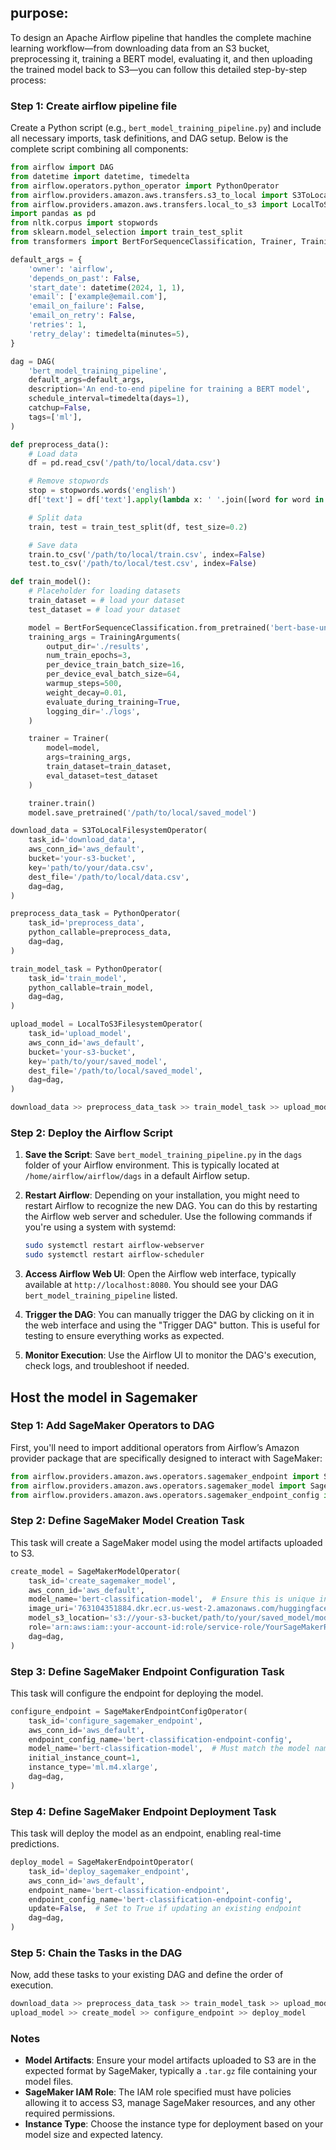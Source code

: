 ## purpose: 

To design an Apache Airflow pipeline that handles the complete machine learning workflow—from downloading data from an S3 bucket, preprocessing it, training a BERT model, evaluating it, and then uploading the trained model back to S3—you can follow this detailed step-by-step process:

### Step 1: Create airflow pipeline file

Create a Python script (e.g., `bert_model_training_pipeline.py`) and include all necessary imports, task definitions, and DAG setup. Below is the complete script combining all components:

```python
from airflow import DAG
from datetime import datetime, timedelta
from airflow.operators.python_operator import PythonOperator
from airflow.providers.amazon.aws.transfers.s3_to_local import S3ToLocalFilesystemOperator
from airflow.providers.amazon.aws.transfers.local_to_s3 import LocalToS3FilesystemOperator
import pandas as pd
from nltk.corpus import stopwords
from sklearn.model_selection import train_test_split
from transformers import BertForSequenceClassification, Trainer, TrainingArguments

default_args = {
    'owner': 'airflow',
    'depends_on_past': False,
    'start_date': datetime(2024, 1, 1),
    'email': ['example@email.com'],
    'email_on_failure': False,
    'email_on_retry': False,
    'retries': 1,
    'retry_delay': timedelta(minutes=5),
}

dag = DAG(
    'bert_model_training_pipeline',
    default_args=default_args,
    description='An end-to-end pipeline for training a BERT model',
    schedule_interval=timedelta(days=1),
    catchup=False,
    tags=['ml'],
)

def preprocess_data():
    # Load data
    df = pd.read_csv('/path/to/local/data.csv')

    # Remove stopwords
    stop = stopwords.words('english')
    df['text'] = df['text'].apply(lambda x: ' '.join([word for word in x.split() if word not in stop]))

    # Split data
    train, test = train_test_split(df, test_size=0.2)

    # Save data
    train.to_csv('/path/to/local/train.csv', index=False)
    test.to_csv('/path/to/local/test.csv', index=False)

def train_model():
    # Placeholder for loading datasets
    train_dataset = # load your dataset
    test_dataset = # load your dataset

    model = BertForSequenceClassification.from_pretrained('bert-base-uncased')
    training_args = TrainingArguments(
        output_dir='./results',
        num_train_epochs=3,
        per_device_train_batch_size=16,
        per_device_eval_batch_size=64,
        warmup_steps=500,
        weight_decay=0.01,
        evaluate_during_training=True,
        logging_dir='./logs',
    )

    trainer = Trainer(
        model=model,
        args=training_args,
        train_dataset=train_dataset,
        eval_dataset=test_dataset
    )

    trainer.train()
    model.save_pretrained('/path/to/local/saved_model')

download_data = S3ToLocalFilesystemOperator(
    task_id='download_data',
    aws_conn_id='aws_default',
    bucket='your-s3-bucket',
    key='path/to/your/data.csv',
    dest_file='/path/to/local/data.csv',
    dag=dag,
)

preprocess_data_task = PythonOperator(
    task_id='preprocess_data',
    python_callable=preprocess_data,
    dag=dag,
)

train_model_task = PythonOperator(
    task_id='train_model',
    python_callable=train_model,
    dag=dag,
)

upload_model = LocalToS3FilesystemOperator(
    task_id='upload_model',
    aws_conn_id='aws_default',
    bucket='your-s3-bucket',
    key='path/to/your/saved_model',
    dest_file='/path/to/local/saved_model',
    dag=dag,
)

download_data >> preprocess_data_task >> train_model_task >> upload_model
```

### Step 2: Deploy the Airflow Script

1. **Save the Script**: Save `bert_model_training_pipeline.py` in the `dags` folder of your Airflow environment. This is typically located at `/home/airflow/airflow/dags` in a default Airflow setup.

2. **Restart Airflow**: Depending on your installation, you might need to restart Airflow to recognize the new DAG. You can do this by restarting the Airflow web server and scheduler. Use the following commands if you're using a system with systemd:
   ```bash
   sudo systemctl restart airflow-webserver
   sudo systemctl restart airflow-scheduler
   ```

3. **Access Airflow Web UI**: Open the Airflow web interface, typically available at `http://localhost:8080`. You should see your DAG `bert_model_training_pipeline` listed.

4. **Trigger the DAG**: You can manually trigger the DAG by clicking on it in the web interface and using the "Trigger DAG" button. This is useful for testing to ensure everything works as expected.

5. **Monitor Execution**: Use the Airflow UI to monitor the DAG's execution, check logs, and troubleshoot if needed.

## Host the model in Sagemaker

### Step 1: Add SageMaker Operators to DAG

First, you'll need to import additional operators from Airflow’s Amazon provider package that are specifically designed to interact with SageMaker:

```python
from airflow.providers.amazon.aws.operators.sagemaker_endpoint import SageMakerEndpointOperator
from airflow.providers.amazon.aws.operators.sagemaker_model import SageMakerModelOperator
from airflow.providers.amazon.aws.operators.sagemaker_endpoint_config import SageMakerEndpointConfigOperator
```

### Step 2: Define SageMaker Model Creation Task

This task will create a SageMaker model using the model artifacts uploaded to S3.

```python
create_model = SageMakerModelOperator(
    task_id='create_sagemaker_model',
    aws_conn_id='aws_default',
    model_name='bert-classification-model',  # Ensure this is unique in the account
    image_uri='763104351884.dkr.ecr.us-west-2.amazonaws.com/huggingface-pytorch-inference:1.7.1-transformers4.6.1-cpu-py36-ubuntu18.04',
    model_s3_location='s3://your-s3-bucket/path/to/your/saved_model/model.tar.gz',  # Path to your model tar.gz file
    role='arn:aws:iam::your-account-id:role/service-role/YourSageMakerRole',  # SageMaker execution role ARN
    dag=dag,
)
```

### Step 3: Define SageMaker Endpoint Configuration Task

This task will configure the endpoint for deploying the model.

```python
configure_endpoint = SageMakerEndpointConfigOperator(
    task_id='configure_sagemaker_endpoint',
    aws_conn_id='aws_default',
    endpoint_config_name='bert-classification-endpoint-config',
    model_name='bert-classification-model',  # Must match the model name used in create_model
    initial_instance_count=1,
    instance_type='ml.m4.xlarge',
    dag=dag,
)
```

### Step 4: Define SageMaker Endpoint Deployment Task

This task will deploy the model as an endpoint, enabling real-time predictions.

```python
deploy_model = SageMakerEndpointOperator(
    task_id='deploy_sagemaker_endpoint',
    aws_conn_id='aws_default',
    endpoint_name='bert-classification-endpoint',
    endpoint_config_name='bert-classification-endpoint-config',
    update=False,  # Set to True if updating an existing endpoint
    dag=dag,
)
```

### Step 5: Chain the Tasks in the DAG

Now, add these tasks to your existing DAG and define the order of execution.

```python
download_data >> preprocess_data_task >> train_model_task >> upload_model
upload_model >> create_model >> configure_endpoint >> deploy_model
```

### Notes

- **Model Artifacts**: Ensure your model artifacts uploaded to S3 are in the expected format by SageMaker, typically a `.tar.gz` file containing your model files.
- **SageMaker IAM Role**: The IAM role specified must have policies allowing it to access S3, manage SageMaker resources, and any other required permissions.
- **Instance Type**: Choose the instance type for deployment based on your model size and expected latency.
